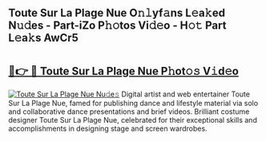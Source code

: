 ## Toute Sur La Plage Nue O𝚗𝚕yf𝚊ns L𝚎a𝚔ed N𝚞𝚍es - Part-iZo P𝚑𝚘tos Vi𝚍𝚎o - H𝚘𝚝 Part L𝚎a𝚔s AwCr5

# <h2><a href="http://kf19q23.oniu.top/?m=Toute+Sur+La+Plage+Nue">🔗👉 🔴 Toute Sur La Plage Nue P𝚑ot𝚘𝚜 V𝚒d𝚎o</a></h2>

[![Toute Sur La Plage Nue Nu𝚍e𝚜](https://i.imgur.com/0qMVB7G.gif)](http://kf19q23.oniu.top/?m=Toute+Sur+La+Plage+Nue)
Digital artist and web entertainer Toute Sur La Plage Nue, famed for publishing dance and lifestyle material via solo and collaborative dance presentations and brief videos. Brilliant costume designer Toute Sur La Plage Nue, celebrated for their exceptional skills and accomplishments in designing stage and screen wardrobes.  
